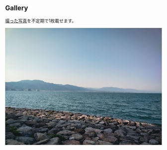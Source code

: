 ## Gallery

[撮った写真](https://juten10x.github.io/gallery/gallery2.html)を不定期で1枚載せます。

<a href="pile_of_images/b_.jpg" data-lightbox="picture"><img src="pile_of_images/b_.jpg"></a>
